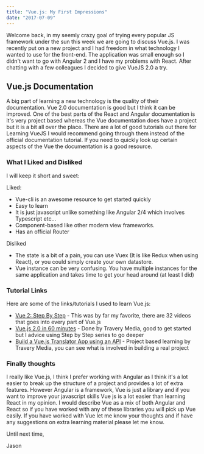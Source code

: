 ```yaml
---
title: "Vue.js: My First Impressions"
date: "2017-07-09"
---
```


Welcome back, in my seemly crazy goal of trying every popular JS framework under the sun this week we are going to discuss Vue.js. I was recently put on a new project and I had freedom in what technology I wanted to use for the front-end. The application was small enough so I didn't want to go with Angular 2 and I have my problems with React. After chatting with a few colleagues I decided to give VueJS 2.0 a try.

## Vue.js Documentation

A big part of learning a new technology is the quality of their documentation. Vue 2.0 documentation is good but I think it can be improved. One of the best parts of the React and Angular documentation is it's very project based whereas the Vue documentation does have a project but it is a bit all over the place. There are a lot of good tutorials out there for Learning VueJS I would recommend going through them instead of the official documentation tutorial. If you need to quickly look up certain aspects of the Vue the documentation is a good resource.

### What I Liked and Disliked

I will keep it short and sweet:

Liked:

- Vue-cli is an awesome resource to get started quickly
- Easy to learn
- It is just javascript unlike something like Angular 2/4 which involves Typescript etc...
- Component-based like other modern view frameworks.
- Has an official Router

Disliked

- The state is a bit of a pain, you can use Vuex (It is like Redux when using React), or you could simply create your own datastore.
- Vue instance can be very confusing. You have multiple instances for the same application and takes time to get your head around (at least I did)

### Tutorial Links

Here are some of the links/tutorials I used to learn Vue.js:

- [Vue 2: Step By Step](https://laracasts.com/series/learn-vue-2-step-by-step) - This was by far my favorite, there are 32 videos that goes into every part of Vue.js
- [Vue.js 2.0 in 60 minutes](https://www.youtube.com/watch?v=z6hQqgvGI4Y&index=2&list=PLillGF-RfqbYeckUaD1z6nviTp31GLTH8) - Done by Travery Media, good to get started but I advice using Step by Step series to go deeper
- [Build a Vue.js Translator App using an API](https://www.youtube.com/watch?v=DBADrF0C2ls&t=271s) - Project based learning by Travery Media, you can see what is involved in building a real project

### Finally thoughts

I really like Vue.js, I think I prefer working with Angular as I think it's a lot easier to break up the structure of a project and provides a lot of extra features. However Angular is a framework, Vue is just a library and if you want to improve your javascript skills Vue js is a lot easier than learning React in my opinion. I would describe Vue as a mix of both Angular and React so if you have worked with any of these libraries you will pick up Vue easily. If you have worked with Vue let me know your thoughts and if have any suggestions on extra learning material please let me know.

Until next time,

Jason
